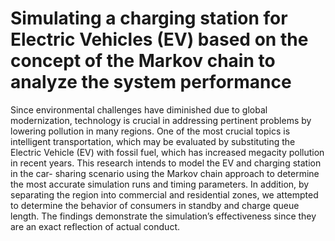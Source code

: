 # Simulating a charging station for Electric Vehicles (EV) based on the concept of the Markov chain to analyze the system performance
 
Since environmental challenges have diminished due to global modernization, technology is crucial in addressing pertinent problems by lowering pollution in many regions. One of the most crucial topics is intelligent transportation, which may be evaluated by substituting the Electric Vehicle (EV) with fossil fuel, which has increased megacity pollution in recent years. This research intends to model the EV and charging station in the car- sharing scenario using the Markov chain approach to determine the most accurate simulation runs and timing parameters. In addition, by separating the region into commercial and residential zones, we attempted to determine the behavior of consumers in standby and charge queue length. The findings demonstrate the simulation’s effectiveness since they are an exact reflection of actual conduct.


